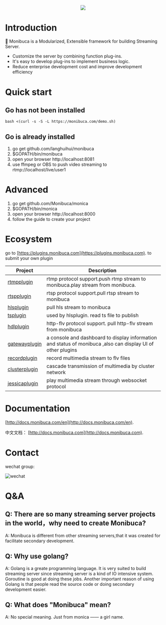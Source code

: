
<h2 align="center">
<img src="https://monibuca.com/img/logo.b5357057.png"></h2>

# Introduction

🧩 Monibuca is a Modularized, Extensible framework for building Streaming Server. 
- Customize the server by combining function plug-ins. 
- It's easy to develop plug-ins to implement business logic. 
- Reduce enterprise development cost and improve development efficiency

# Quick start

## Go has not been installed
```
bash <(curl -s -S -L https://monibuca.com/demo.sh) 
```
## Go is already installed

1. go get github.com/langhuihui/monibuca
2. $GOPATH/bin/monibuca
3. open your browser http://localhost:8081
4. use ffmpeg or OBS to push video streaming to rtmp://localhost/live/user1

# Advanced

1. go get github.com/Monibuca/monica
2. $GOPATH/bin/monica
3. open your browser http://localhost:8000
4. follow the guide to create your project

# Ecosystem

go to 
[https://plugins.monibuca.com](https://plugins.monibuca.com).
to submit your own plugin

| Project | Description  |
|---------| -------------|
|[rtmpplugin]|rtmp protocol support.push rtmp stream to monibuca.play stream from monibuca.
|[rtspplugin]|rtsp protocol support.pull rtsp stream to monibuca
|[hlsplugin]|pull hls stream to monibuca
|[tsplugin]|used by hlsplugin. read ts file to publish
|[hdlplugin]|http-flv protocol support. pull http-flv stream from monibuca
|[gatewayplugin]|a console and dashboard to display information and status of monibuca ,also can display UI of other plugins 
|[recordplugin]|record multimedia stream to flv files
|[clusterplugin]|cascade transmission of multimedia by cluster network
|[jessicaplugin]|play multimedia stream through websocket protocol

[rtmpplugin]: https://github.com/Monibuca/rtmpplugin
[rtspplugin]: https://github.com/Monibuca/rtspplugin
[hlsplugin]:https://github.com/Monibuca/hlspplugin
[tsplugin]:https://github.com/Monibuca/tspplugin
[hdlplugin]:https://github.com/Monibuca/hdlplugin
[gatewayplugin]:https://github.com/Monibuca/gatewayplugin
[recordplugin]:https://github.com/Monibuca/recordplugin
[clusterplugin]:https://github.com/Monibuca/clusterplugin
[jessicaplugin]:https://github.com/Monibuca/jessicaplugin

# Documentation

[http://docs.monibuca.com/en](http://docs.monibuca.com/en).

中文文档：
[http://docs.monibuca.com](http://docs.monibuca.com).

# Contact

wechat group:

![wechat](https://monibuca.com/wechat.png?t=4.15)

# Q&A

## Q: There are so many streaming server projects in the world，why need to create Monibuca?

A: Monibuca is different from other streaming servers,that it was created for facilitate secondary development.

## Q: Why use golang?

A: Golang is a greate programming language. It is very suited to build streaming server since streaming server is a kind of IO intensive system. Goroutine is good at doing these jobs. Another important reason of using Golang is that people read the source code or doing secondary development easier.

## Q: What does "Monibuca" mean?

A: No special meaning. Just from monica —— a girl name. 
